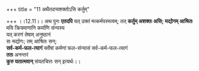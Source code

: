 +++
title = "11 अथैतदप्यशक्तोऽसि कर्तुम्"

+++
।।12.11।। अथ पुनः **एतदपि** यत् उक्तं मत्कर्मपरमत्वम्; तत् **कर्तुम् अशक्तः असि; मद्योगम् आश्रितः** मयि क्रियमाणानि कर्माणि संन्यस्य  
यत् करणं तेषाम् अनुष्ठानं  
सः मद्योगः; तम् आश्रितः सन्;  
**सर्व-कर्म-फल-त्यागं** सर्वेषां कर्मणां फल-संन्यासं सर्व-कर्म-फल-त्यागं  
**ततः** अनन्तरं  
**कुरु यतात्मवान्** संयतचित्तः सन् इत्यर्थः।। 

